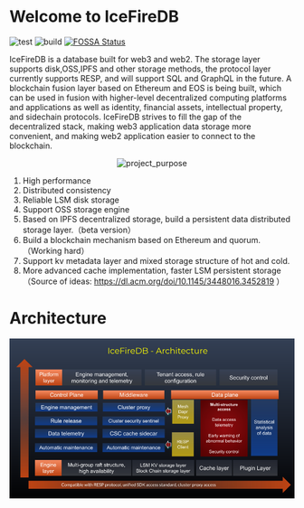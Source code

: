 # Welcome to IceFireDB

![test](https://github.com/IceFireDB/IceFireDB/actions/workflows/test.yml/badge.svg)
![build](https://github.com/IceFireDB/IceFireDB/actions/workflows/build.yml/badge.svg)
[![FOSSA Status](https://app.fossa.com/api/projects/git%2Bgithub.com%2FIceFireDB%2FIceFireDB.svg?type=shield)](https://app.fossa.com/projects/git%2Bgithub.com%2FIceFireDB%2FIceFireDB?ref=badge_shield)


IceFireDB is a database built for web3 and web2. The storage layer supports disk,OSS,IPFS and other storage methods, the protocol layer currently supports RESP, and will support SQL and GraphQL in the future. A blockchain fusion layer based on Ethereum and EOS is being built, which can be used in fusion with higher-level decentralized computing platforms and applications as well as identity, financial assets, intellectual property, and sidechain protocols. IceFireDB strives to fill the gap of the decentralized stack, making web3 application data storage more convenient, and making web2 application easier to connect to the blockchain.

<p align="center">
<img 
    src="https://raw.githubusercontent.com/IceFireDB/IceFireDB/main/imgs/project_purpose.png" 
     alt="project_purpose">
</p>

1. High performance
2. Distributed consistency
3. Reliable LSM disk storage
4. Support OSS storage engine
5. Based on IPFS decentralized storage, build a persistent data distributed storage layer.（beta version）
6. Build a blockchain mechanism based on Ethereum and quorum.（Working hard）
7. Support kv metadata layer and mixed storage structure of hot and cold.
8. More advanced cache implementation, faster LSM persistent storage（Source of ideas: https://dl.acm.org/doi/10.1145/3448016.3452819 ）

# Architecture

<p align="center">
<img 
    src="https://raw.githubusercontent.com/IceFireDB/IceFireDB/main/IceFireDB_Architecture.png" 
     alt="IceFireDB_Architecture">
</p>
